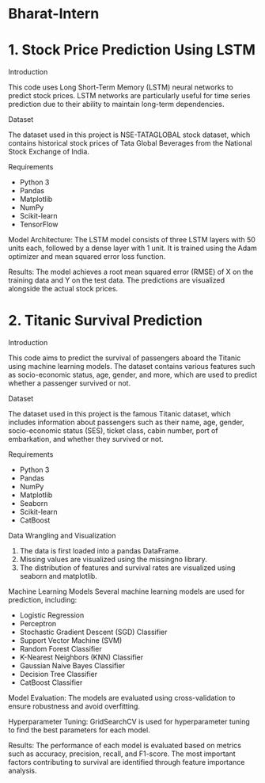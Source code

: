# Bharat-Intern
# 1. Stock Price Prediction Using LSTM

Introduction 

This code uses Long Short-Term Memory (LSTM) neural networks to predict stock prices. LSTM networks are particularly useful for time series prediction due to their ability to maintain long-term dependencies.


Dataset

The dataset used in this project is NSE-TATAGLOBAL stock dataset, which contains historical stock prices of Tata Global Beverages from the National Stock Exchange of India.


Requirements

- Python 3
- Pandas
- Matplotlib
- NumPy
- Scikit-learn
- TensorFlow


Model Architecture: The LSTM model consists of three LSTM layers with 50 units each, followed by a dense layer with 1 unit. It is trained using the Adam optimizer and mean squared error loss function.

Results: The model achieves a root mean squared error (RMSE) of X on the training data and Y on the test data. The predictions are visualized alongside the actual stock prices.



# 2. Titanic Survival Prediction

Introduction 

This code aims to predict the survival of passengers aboard the Titanic using machine learning models. The dataset contains various features such as socio-economic status, age, gender, and more, which are used to predict whether a passenger survived or not.

Dataset

The dataset used in this project is the famous Titanic dataset, which includes information about passengers such as their name, age, gender, socio-economic status (SES), ticket class, cabin number, port of embarkation, and whether they survived or not.

Requirements

- Python 3
- Pandas
- NumPy
- Matplotlib
- Seaborn
- Scikit-learn
- CatBoost

Data Wrangling and Visualization

1. The data is first loaded into a pandas DataFrame.
2. Missing values are visualized using the missingno library.
3. The distribution of features and survival rates are visualized using seaborn and matplotlib.


Machine Learning Models
Several machine learning models are used for prediction, including:

- Logistic Regression
- Perceptron
- Stochastic Gradient Descent (SGD) Classifier
- Support Vector Machine (SVM)
- Random Forest Classifier
- K-Nearest Neighbors (KNN) Classifier
- Gaussian Naive Bayes Classifier
- Decision Tree Classifier
- CatBoost Classifier


Model Evaluation: The models are evaluated using cross-validation to ensure robustness and avoid overfitting.

Hyperparameter Tuning: GridSearchCV is used for hyperparameter tuning to find the best parameters for each model.

Results: The performance of each model is evaluated based on metrics such as accuracy, precision, recall, and F1-score. The most important factors contributing to survival are identified through feature importance analysis.
